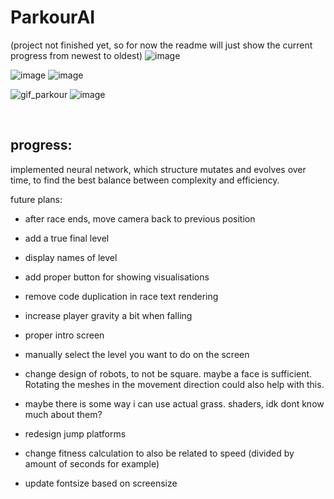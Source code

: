 ﻿# ParkourAI
(project not finished yet, so for now the readme will just show the current progress from newest to oldest)
![image](https://github.com/user-attachments/assets/d5050467-a790-4927-aaaa-63aaabd5bdae)

![image](https://github.com/user-attachments/assets/e297d31b-c543-4197-9b88-6e3b8b2fd2e9)
![image](https://github.com/user-attachments/assets/2bd18bb6-e5a6-487f-8ab6-49eca426501d)

![gif_parkour](https://github.com/user-attachments/assets/f8fd1075-7acd-413f-8540-fc97ffe4ca21)
![image](https://github.com/user-attachments/assets/7eb102e4-6463-4160-9ab2-1d88e1fd6c4d)

<br>

## progress:
implemented neural network, which structure mutates and evolves over time,
to find the best balance between complexity and efficiency.




future plans:

- after race ends, move camera back to previous position
- add a true final level
- display names of level
- add proper button for showing visualisations
- remove code duplication in race text rendering
- increase player gravity a bit when falling 
- proper intro screen
- manually select the level you want to do on the screen
- change design of robots, to not be square. maybe a face is sufficient. Rotating the meshes in the movement direction could also help with this.

- maybe there is some way i can use actual grass. shaders, idk dont know much about them?
- redesign jump platforms
- change fitness calculation to also be related to speed (divided by amount of seconds for example)
- update fontsize based on screensize

